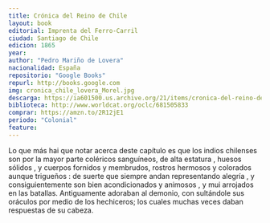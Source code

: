 ```yaml
---
title: Crónica del Reino de Chile
layout: book
editorial: Imprenta del Ferro-Carril
ciudad: Santiago de Chile
edicion: 1865
year: 
author: "Pedro Mariño de Lovera"
nacionalidad: España
repositorio: "Google Books"
repurl: http://books.google.com
img: cronica_chile_lovera_Morel.jpg
descarga: https://ia601500.us.archive.org/21/items/cronica-del-reino-de-chile/Cr%C3%B3nica_del_reino_de_Chile.pdf
biblioteca: http://www.worldcat.org/oclc/681505833
comprar: https://amzn.to/2R12jE1
periodo: "Colonial"
feature: 
---
```

 
Lo que más hai que notar acerca deste capítulo es que los indios chilenses son por la mayor parte coléricos sanguíneos, de alta estatura , huesos sólidos , y cuerpos fornidos y membrudos, rostros hermosos y colorados aunque trigueños : de suerte que siempre andan representando alegría , y consiguientemente son bien acondicionados y animosos , y mui arrojados en las batallas. Antiguamente adoraban al demonio, con sultándole sus oráculos por medio de los hechiceros; los cuales muchas veces daban respuestas de su cabeza.
